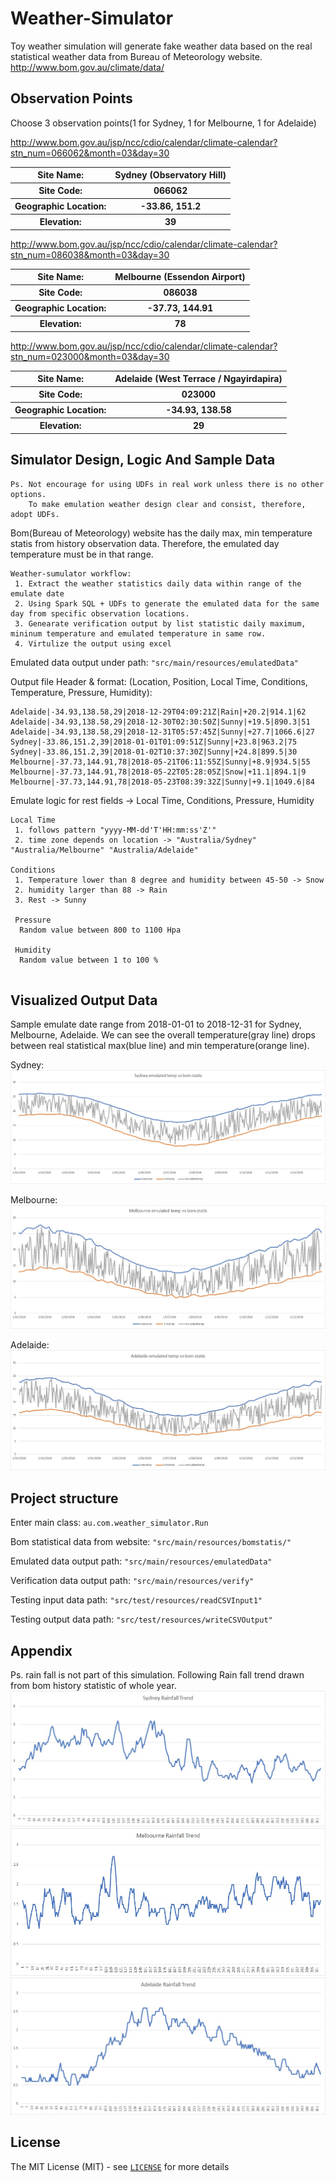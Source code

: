 # Weather-Simulator
Toy weather simulation will generate fake weather data based on the real statistical weather data from Bureau of Meteorology website.
http://www.bom.gov.au/climate/data/


## Observation Points
Choose 3 observation points(1 for Sydney, 1 for Melbourne, 1 for Adelaide)

http://www.bom.gov.au/jsp/ncc/cdio/calendar/climate-calendar?stn_num=066062&month=03&day=30
 <table class="tg">
  <tr>
    <th class="tg-yw4l"><b>Site Name:</b></th>
    <th class="tg-yw4l">Sydney (Observatory Hill)</th>
  </tr>
  <tr>
    <th class="tg-yw4l"><b>Site Code:</b></th>
    <th class="tg-yw4l">066062</th>
  </tr>
  <tr>
    <th class="tg-yw4l"><b>Geographic Location:</b></th>
    <th class="tg-yw4l">-33.86, 151.2</th>
  </tr>
  <tr>
    <th class="tg-yw4l"><b>Elevation:</b></th>
    <th class="tg-yw4l">39</th>
  </tr>
</table>

http://www.bom.gov.au/jsp/ncc/cdio/calendar/climate-calendar?stn_num=086038&month=03&day=30
<table class="tg">
  <tr>
    <th class="tg-yw4l"><b>Site Name:</b></th>
    <th class="tg-yw4l">Melbourne (Essendon Airport)</th>
  </tr>
  <tr>
    <th class="tg-yw4l"><b>Site Code:</b></th>
    <th class="tg-yw4l">086038</th>
  </tr>
  <tr>
    <th class="tg-yw4l"><b>Geographic Location:</b></th>
    <th class="tg-yw4l">-37.73, 144.91</th>
  </tr>
  <tr>
    <th class="tg-yw4l"><b>Elevation:</b></th>
    <th class="tg-yw4l">78</th>
  </tr>
</table>

http://www.bom.gov.au/jsp/ncc/cdio/calendar/climate-calendar?stn_num=023000&month=03&day=30
<table class="tg">
  <tr>
    <th class="tg-yw4l"><b>Site Name:</b></th>
    <th class="tg-yw4l">Adelaide (West Terrace / Ngayirdapira)</th>
  </tr>
  <tr>
    <th class="tg-yw4l"><b>Site Code:</b></th>
    <th class="tg-yw4l">023000</th>
  </tr>
  <tr>
    <th class="tg-yw4l"><b>Geographic Location:</b></th>
    <th class="tg-yw4l">-34.93, 138.58</th>
  </tr>
  <tr>
    <th class="tg-yw4l"><b>Elevation:</b></th>
    <th class="tg-yw4l">29</th>
  </tr>
</table>


## Simulator Design, Logic And Sample Data

```
Ps. Not encourage for using UDFs in real work unless there is no other options.
    To make emulation weather design clear and consist, therefore, adopt UDFs. 
```
Bom(Bureau of Meteorology) website has the daily max, min temperature statis from history observation data.
Therefore, the emulated day temperature must be in that range.

```
Weather-sumulator workflow: 
 1. Extract the weather statistics daily data within range of the emulate date
 2. Using Spark SQL + UDFs to generate the emulated data for the same day from specific observation locations.
 3. Genearate verification output by list statistic daily maximum, mininum temperature and emulated temperature in same row.
 4. Virtulize the output using excel
```

Emulated data output under path: `"src/main/resources/emulatedData"`

Output file Header & format: (Location, Position, Local Time, Conditions, Temperature, Pressure, Humidity):
```
Adelaide|-34.93,138.58,29|2018-12-29T04:09:21Z|Rain|+20.2|914.1|62
Adelaide|-34.93,138.58,29|2018-12-30T02:30:50Z|Sunny|+19.5|890.3|51
Adelaide|-34.93,138.58,29|2018-12-31T05:57:45Z|Sunny|+27.7|1066.6|27
Sydney|-33.86,151.2,39|2018-01-01T01:09:51Z|Sunny|+23.8|963.2|75
Sydney|-33.86,151.2,39|2018-01-02T10:37:30Z|Sunny|+24.8|899.5|30
Melbourne|-37.73,144.91,78|2018-05-21T06:11:55Z|Sunny|+8.9|934.5|55
Melbourne|-37.73,144.91,78|2018-05-22T05:28:05Z|Snow|+11.1|894.1|9
Melbourne|-37.73,144.91,78|2018-05-23T08:39:32Z|Sunny|+9.1|1049.6|84
```

Emulate logic for rest fields -> Local Time, Conditions, Pressure, Humidity
```
Local Time 
 1. follows pattern "yyyy-MM-dd'T'HH:mm:ss'Z'" 
 2. time zone depends on location -> "Australia/Sydney" "Australia/Melbourne" "Australia/Adelaide"
 
Conditions
 1. Temperature lower than 8 degree and humidity between 45-50 -> Snow
 2. humidity larger than 88 -> Rain
 3. Rest -> Sunny
 
 Pressure
  Random value between 800 to 1100 Hpa
 
 Humidity
  Random value between 1 to 100 %
  
```


## Visualized Output Data

Sample emulate date range from 2018-01-01 to 2018-12-31 for Sydney, Melbourne, Adelaide.
We can see the overall temperature(gray line) drops between real statistical max(blue line) and min temperature(orange line).

Sydney: 
![picture](src/main/resources/images/sydneyverify.jpg)

Melbourne:
![picture](src/main/resources/images/melbourneverify.jpg)

Adelaide:
![picture](src/main/resources/images/adelaideverify.jpg)


## Project structure 

Enter main class: `au.com.weather_simulator.Run`

Bom statistical data from website: `"src/main/resources/bomstatis/"`

Emulated data output path: `"src/main/resources/emulatedData"`

Verification data output path: `"src/main/resources/verify"`

Testing input data path: `"src/test/resources/readCSVInput1"`

Testing output data path: `"src/test/resources/writeCSVOutput"`

## Appendix

Ps. rain fall is not part of this simulation. Following Rain fall trend drawn from bom history statistic of whole year.
![picture](src/main/resources/images/sydneyRainfallTrend.jpg)
![picture](src/main/resources/images/melbourneRainfallTrend.jpg)
![picture](src/main/resources/images/adelaideRainfallTrend.jpg)


## License

The MIT License (MIT) - see [`LICENSE`](https://github.com/wenkeyang/weather-simulator/blob/master/LICENSE) for more details

 

